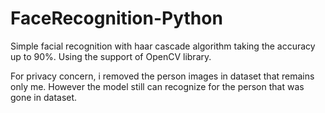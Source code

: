 # FaceRecognition-Python

Simple facial recognition with haar cascade algorithm taking the accuracy up to 90%.
Using the support of OpenCV library.

For privacy concern, i removed the person images in dataset that remains only me. However the model still can recognize for the person that was gone in dataset.
